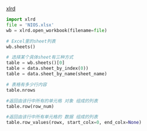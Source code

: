 [xlrd](https://www.cnblogs.com/insane-Mr-Li/p/9092619.html)
```python
import xlrd
file = 'NIOS.xlsx'
wb = xlrd.open_workbook(filename=file)

# Excel里的sheet列表
wb.sheets()  

# 选择某个具体sheet有三种方式
table = wb.sheets()[0]
table = data.sheet_by_index(0)) 
table = data.sheet_by_name(sheet_name)

# 表格有多少行内容
table.nrows

#返回由该行中所有的单元格 对象 组成的列表
table.row(row_num)

#返回由该行中所有单元格的 数据 组成的列表
table.row_values(rowx, start_colx=0, end_colx=None)
```